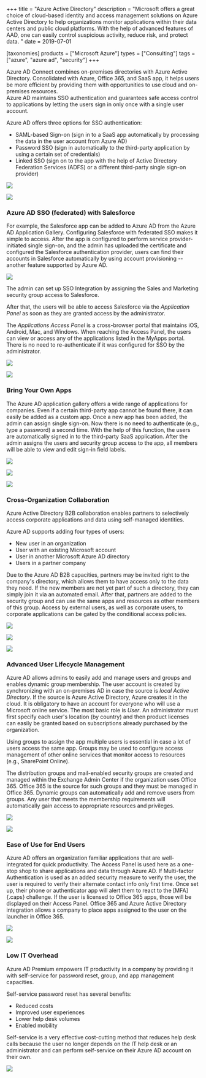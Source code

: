 +++
title = "Azure Active Directory"
description = "Microsoft offers a great choice of cloud-based identity and access management solutions on Azure Active Directory to help organizations monitor applications within their data centers and public cloud platforms. With the help of advanced features of AAD, one can easily control suspicious activity, reduce risk, and protect data. "
date = 2019-07-01

[taxonomies]
products = ["Microsoft Azure"]
types = ["Consulting"]
tags = ["azure", "azure ad", "security"]
+++

Azure AD Connect combines on-premises directories with Azure Active
Directory. Consolidated with Azure, Office 365, and SaaS app, it helps users 
be more efficient by providing them with opportunities to
use cloud and on-premises resources.\
Azure AD maintains SSO authentication and guarantees safe
access control to applications by letting the users sign in only once
with a single user account.

Azure AD offers three options for SSO authentication:

-   SAML-based Sign-on (sign in to a SaaS app automatically by
    processing the data in the user account from Azure AD)
-   Password SSO (sign in automatically to the third-party
    application by using a certain set of credentials)
-   Linked SSO (sign on to the app with the help of Active
    Directory Federation Services (ADFS) or a different
    third-party single sign-on provider)

![](https://o365hq.com/images/426.png)

![](https://o365hq.com/images/423.png)

### Azure AD SSO (federated) with Salesforce

For example, the Salesforce app can be added to Azure AD from the Azure
AD Application Gallery. Configuring Salesforce with federated
SSO makes it simple to access. After the app is configured
to perform service provider-initiated single sign-on, and the admin has
uploaded the certificate and configured the Salesforce authentication
provider, users can find their accounts in Salesforce automatically by
using account provisioning -- another feature supported by Azure AD.

![](https://o365hq.com/images/424.png)

The admin can set up SSO Integration by assigning the Sales and
Marketing security group access to Salesforce.

After that, the users will be able to access Salesforce via the
*Application Panel* as soon as they are granted access by the
administrator.

The *Applications Access Panel* is a cross-browser portal that
maintains iOS, Android, Mac, and Windows. When reaching the Access
Panel, the users can view or access any of the applications listed in
the MyApps portal. There is no need to re-authenticate if it was
configured for SSO by the administrator.

![](https://o365hq.com/images/427.png)

![](https://o365hq.com/images/425.png)

### Bring Your Own Apps

The Azure AD application gallery offers a wide range of applications
for companies. Even if a certain third-party app cannot be found
there, it can easily be added as a custom app. Once a new app has been
added, the admin can assign single sign-on. Now there is no need to
authenticate (e.g., type a password) a second time. With the help of this
function, the users are automatically signed in to the third-party SaaS
application. After the admin assigns the users and security group
access to the app, all members will be able to view and edit sign-in
field labels.

![](https://o365hq.com/images/428.png)

![](https://o365hq.com/images/429.png)

![](https://o365hq.com/images/430.png)

### Cross-Organization Collaboration

Azure Active Directory B2B collaboration enables partners to selectively
access corporate applications and data using self-managed identities.

Azure AD supports adding four types of users:

-   New user in an organization
-   User with an existing Microsoft account
-   User in another Microsoft Azure AD directory
-   Users in a partner company

Due to the Azure AD B2B capacities, partners may be invited right to the
company's directory, which allows them to have access only to the data
they need. If the new members are not yet part of such a directory, they
can simply join it via an automated email. After that, partners are
added to the security group and can use the same apps and resources as
other members of this group. Access by external users, as well as
corporate users, to corporate applications can be gated by the 
conditional access policies.

![](https://o365hq.com/images/431.png)

![](https://o365hq.com/images/432.png)

![](https://o365hq.com/images/433.png)

### Advanced User Lifecycle Management

Azure AD allows admins to easily add and manage users and groups and
enables dynamic group membership. The user account is created by
synchronizing with an on-premises AD in case the source is *local Active
Directory*. If the source is Azure Active Directory, Azure creates it in
the cloud. It is obligatory to have an account for everyone who will
use a Microsoft online service. The most basic role is *User*. An
administrator must first specify each user's location (by country) and
then product licenses can easily be granted based on subscriptions
already purchased by the organization.

Using groups to assign the app multiple users is essential in case a lot
of users access the same app. Groups may be used to configure access
management of other online services that monitor access to resources
(e.g., SharePoint Online).

The distribution groups and mail-enabled security groups are created and
managed within the Exchange Admin Center if the organization uses Office
365. Office 365 is the source for such groups and they must be managed
in Office 365. Dynamic groups can automatically add and remove users
from groups. Any user that meets the membership requirements will
automatically gain access to appropriate resources and privileges.

![](https://o365hq.com/images/434.png)

![](https://o365hq.com/images/435.png)

### Ease of Use for End Users

Azure AD offers an organization familiar applications that are well-integrated for
quick productivity. The Access Panel is used here as a one-stop shop to
share applications and data through Azure AD. If Multi-factor
Authentication is used as an added security measure to verify the user,
the user is required to verify their alternate contact info only first time. 
Once set up, their phone or authenticator app will
alert them to react to the [MFA]{.caps} challenge. If the user is
licensed to Office 365 apps, those will be displayed on their Access Panel.
Office 365 and Azure Active Directory integration allows a company to
place apps assigned to the user on the launcher in Office 365.

![](https://o365hq.com/images/436.png)

![](https://o365hq.com/images/438.png)

### Low IT Overhead

Azure AD Premium empowers IT productivity in a company by providing it
with self-service for password reset, group, and app management
capacities.

Self-service password reset has several benefits:

-   Reduced costs
-   Improved user experiences
-   Lower help desk volumes
-   Enabled mobility

Self-service is a very effective cost-cutting method that reduces help
desk calls because the user no longer depends on the IT help desk or an
administrator and can perform self-service on their Azure AD account on
their own.

![](https://o365hq.com/images/437.png)
